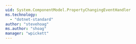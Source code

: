 ```yaml
---
uid: System.ComponentModel.PropertyChangingEventHandler
ms.technology: 
  - "dotnet-standard"
author: "stevehoag"
ms.author: "shoag"
manager: "wpickett"
---
```

